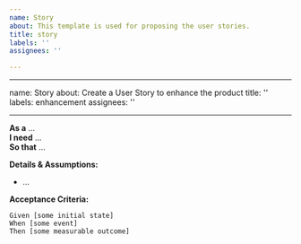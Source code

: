 ```yaml
---
name: Story
about: This template is used for proposing the user stories.
title: story
labels: ''
assignees: ''

---
```


---
name: Story
about: Create a User Story to enhance the product
title: ''
labels: enhancement
assignees: ''

---

**As a** ...  
**I need** ...  
**So that** ...  

**Details & Assumptions:** 
* ...

**Acceptance Criteria:**

```gherkin
Given [some initial state]
When [some event]
Then [some measurable outcome]
```
